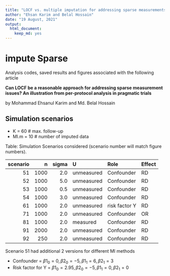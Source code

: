 ```yaml
---
title: "LOCF vs. multiple imputation for addressing sparse measurements"
author: "Ehsan Karim and Belal Hossain"
date: "19 August, 2021"
output:
  html_document:
    keep_md: yes
---
```




# impute Sparse

Analysis codes, saved results and figures associated with the following article

**Can LOCF be a reasonable approach for addressing sparse measurement issues? An illustration from per-protocol analysis in pragmatic trials**

by Mohammad Ehsanul Karim and Md. Belal Hossain

## Simulation scenarios

- K = 60 # max. follow-up
- MI.m = 10 # number of imputed data


Table: Simulation Scenarios considered (scenario number will match figure numbers).

| scenario|    n| sigma|U          |Role          |Effect |
|--------:|----:|-----:|:----------|:-------------|:------|
|       51| 1000|   2.0|unmeasured |Confounder    |RD     |
|       52| 1000|   5.0|unmeasured |Confounder    |RD     |
|       53| 1000|   0.5|unmeasured |Confounder    |RD     |
|       54| 1000|   3.0|unmeasured |Confounder    |RD     |
|       61| 1000|   2.0|unmeasured |risk factor Y |RD     |
|       71| 1000|   2.0|unmeasured |Confounder    |OR     |
|       81| 1000|   2.0|measured   |Confounder    |RD     |
|       91| 2000|   2.0|unmeasured |Confounder    |RD     |
|       92|  250|   2.0|unmeasured |Confounder    |RD     |

Scenario 51 had additional 2 versions for different MI methods

- Confounder = $\beta1_0=0, \beta2_0=-5, \beta1_1=6, \beta2_1=3$							
- Risk factor for Y = $\beta1_0=2.95, \beta2_0=-5, \beta1_1=0, \beta2_1=0$							
